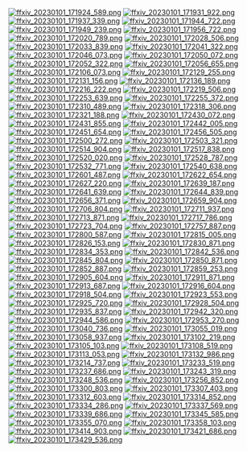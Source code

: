[![ffxiv_20230101_171924_589.png](./image_j_thumb/ffxiv_20230101_171924_589.png.thumb.jpg)](./image_j/ffxiv_20230101_171924_589.png) 
[![ffxiv_20230101_171931_922.png](./image_j_thumb/ffxiv_20230101_171931_922.png.thumb.jpg)](./image_j/ffxiv_20230101_171931_922.png) 
[![ffxiv_20230101_171937_339.png](./image_j_thumb/ffxiv_20230101_171937_339.png.thumb.jpg)](./image_j/ffxiv_20230101_171937_339.png) 
[![ffxiv_20230101_171944_722.png](./image_j_thumb/ffxiv_20230101_171944_722.png.thumb.jpg)](./image_j/ffxiv_20230101_171944_722.png) 
[![ffxiv_20230101_171949_239.png](./image_j_thumb/ffxiv_20230101_171949_239.png.thumb.jpg)](./image_j/ffxiv_20230101_171949_239.png) 
[![ffxiv_20230101_171956_722.png](./image_j_thumb/ffxiv_20230101_171956_722.png.thumb.jpg)](./image_j/ffxiv_20230101_171956_722.png) 
[![ffxiv_20230101_172020_789.png](./image_j_thumb/ffxiv_20230101_172020_789.png.thumb.jpg)](./image_j/ffxiv_20230101_172020_789.png) 
[![ffxiv_20230101_172028_506.png](./image_j_thumb/ffxiv_20230101_172028_506.png.thumb.jpg)](./image_j/ffxiv_20230101_172028_506.png) 
[![ffxiv_20230101_172033_839.png](./image_j_thumb/ffxiv_20230101_172033_839.png.thumb.jpg)](./image_j/ffxiv_20230101_172033_839.png) 
[![ffxiv_20230101_172041_322.png](./image_j_thumb/ffxiv_20230101_172041_322.png.thumb.jpg)](./image_j/ffxiv_20230101_172041_322.png) 
[![ffxiv_20230101_172046_073.png](./image_j_thumb/ffxiv_20230101_172046_073.png.thumb.jpg)](./image_j/ffxiv_20230101_172046_073.png) 
[![ffxiv_20230101_172050_072.png](./image_j_thumb/ffxiv_20230101_172050_072.png.thumb.jpg)](./image_j/ffxiv_20230101_172050_072.png) 
[![ffxiv_20230101_172052_322.png](./image_j_thumb/ffxiv_20230101_172052_322.png.thumb.jpg)](./image_j/ffxiv_20230101_172052_322.png) 
[![ffxiv_20230101_172056_655.png](./image_j_thumb/ffxiv_20230101_172056_655.png.thumb.jpg)](./image_j/ffxiv_20230101_172056_655.png) 
[![ffxiv_20230101_172106_073.png](./image_j_thumb/ffxiv_20230101_172106_073.png.thumb.jpg)](./image_j/ffxiv_20230101_172106_073.png) 
[![ffxiv_20230101_172129_255.png](./image_j_thumb/ffxiv_20230101_172129_255.png.thumb.jpg)](./image_j/ffxiv_20230101_172129_255.png) 
[![ffxiv_20230101_172131_156.png](./image_j_thumb/ffxiv_20230101_172131_156.png.thumb.jpg)](./image_j/ffxiv_20230101_172131_156.png) 
[![ffxiv_20230101_172136_189.png](./image_j_thumb/ffxiv_20230101_172136_189.png.thumb.jpg)](./image_j/ffxiv_20230101_172136_189.png) 
[![ffxiv_20230101_172216_222.png](./image_j_thumb/ffxiv_20230101_172216_222.png.thumb.jpg)](./image_j/ffxiv_20230101_172216_222.png) 
[![ffxiv_20230101_172219_506.png](./image_j_thumb/ffxiv_20230101_172219_506.png.thumb.jpg)](./image_j/ffxiv_20230101_172219_506.png) 
[![ffxiv_20230101_172253_639.png](./image_j_thumb/ffxiv_20230101_172253_639.png.thumb.jpg)](./image_j/ffxiv_20230101_172253_639.png) 
[![ffxiv_20230101_172255_372.png](./image_j_thumb/ffxiv_20230101_172255_372.png.thumb.jpg)](./image_j/ffxiv_20230101_172255_372.png) 
[![ffxiv_20230101_172310_489.png](./image_j_thumb/ffxiv_20230101_172310_489.png.thumb.jpg)](./image_j/ffxiv_20230101_172310_489.png) 
[![ffxiv_20230101_172318_306.png](./image_j_thumb/ffxiv_20230101_172318_306.png.thumb.jpg)](./image_j/ffxiv_20230101_172318_306.png) 
[![ffxiv_20230101_172321_188.png](./image_j_thumb/ffxiv_20230101_172321_188.png.thumb.jpg)](./image_j/ffxiv_20230101_172321_188.png) 
[![ffxiv_20230101_172430_072.png](./image_j_thumb/ffxiv_20230101_172430_072.png.thumb.jpg)](./image_j/ffxiv_20230101_172430_072.png) 
[![ffxiv_20230101_172431_855.png](./image_j_thumb/ffxiv_20230101_172431_855.png.thumb.jpg)](./image_j/ffxiv_20230101_172431_855.png) 
[![ffxiv_20230101_172442_005.png](./image_j_thumb/ffxiv_20230101_172442_005.png.thumb.jpg)](./image_j/ffxiv_20230101_172442_005.png) 
[![ffxiv_20230101_172451_654.png](./image_j_thumb/ffxiv_20230101_172451_654.png.thumb.jpg)](./image_j/ffxiv_20230101_172451_654.png) 
[![ffxiv_20230101_172456_505.png](./image_j_thumb/ffxiv_20230101_172456_505.png.thumb.jpg)](./image_j/ffxiv_20230101_172456_505.png) 
[![ffxiv_20230101_172500_272.png](./image_j_thumb/ffxiv_20230101_172500_272.png.thumb.jpg)](./image_j/ffxiv_20230101_172500_272.png) 
[![ffxiv_20230101_172503_321.png](./image_j_thumb/ffxiv_20230101_172503_321.png.thumb.jpg)](./image_j/ffxiv_20230101_172503_321.png) 
[![ffxiv_20230101_172514_904.png](./image_j_thumb/ffxiv_20230101_172514_904.png.thumb.jpg)](./image_j/ffxiv_20230101_172514_904.png) 
[![ffxiv_20230101_172517_838.png](./image_j_thumb/ffxiv_20230101_172517_838.png.thumb.jpg)](./image_j/ffxiv_20230101_172517_838.png) 
[![ffxiv_20230101_172520_020.png](./image_j_thumb/ffxiv_20230101_172520_020.png.thumb.jpg)](./image_j/ffxiv_20230101_172520_020.png) 
[![ffxiv_20230101_172528_787.png](./image_j_thumb/ffxiv_20230101_172528_787.png.thumb.jpg)](./image_j/ffxiv_20230101_172528_787.png) 
[![ffxiv_20230101_172532_771.png](./image_j_thumb/ffxiv_20230101_172532_771.png.thumb.jpg)](./image_j/ffxiv_20230101_172532_771.png) 
[![ffxiv_20230101_172540_638.png](./image_j_thumb/ffxiv_20230101_172540_638.png.thumb.jpg)](./image_j/ffxiv_20230101_172540_638.png) 
[![ffxiv_20230101_172601_487.png](./image_j_thumb/ffxiv_20230101_172601_487.png.thumb.jpg)](./image_j/ffxiv_20230101_172601_487.png) 
[![ffxiv_20230101_172622_654.png](./image_j_thumb/ffxiv_20230101_172622_654.png.thumb.jpg)](./image_j/ffxiv_20230101_172622_654.png) 
[![ffxiv_20230101_172627_220.png](./image_j_thumb/ffxiv_20230101_172627_220.png.thumb.jpg)](./image_j/ffxiv_20230101_172627_220.png) 
[![ffxiv_20230101_172639_187.png](./image_j_thumb/ffxiv_20230101_172639_187.png.thumb.jpg)](./image_j/ffxiv_20230101_172639_187.png) 
[![ffxiv_20230101_172641_639.png](./image_j_thumb/ffxiv_20230101_172641_639.png.thumb.jpg)](./image_j/ffxiv_20230101_172641_639.png) 
[![ffxiv_20230101_172644_839.png](./image_j_thumb/ffxiv_20230101_172644_839.png.thumb.jpg)](./image_j/ffxiv_20230101_172644_839.png) 
[![ffxiv_20230101_172656_371.png](./image_j_thumb/ffxiv_20230101_172656_371.png.thumb.jpg)](./image_j/ffxiv_20230101_172656_371.png) 
[![ffxiv_20230101_172659_904.png](./image_j_thumb/ffxiv_20230101_172659_904.png.thumb.jpg)](./image_j/ffxiv_20230101_172659_904.png) 
[![ffxiv_20230101_172706_804.png](./image_j_thumb/ffxiv_20230101_172706_804.png.thumb.jpg)](./image_j/ffxiv_20230101_172706_804.png) 
[![ffxiv_20230101_172711_937.png](./image_j_thumb/ffxiv_20230101_172711_937.png.thumb.jpg)](./image_j/ffxiv_20230101_172711_937.png) 
[![ffxiv_20230101_172713_871.png](./image_j_thumb/ffxiv_20230101_172713_871.png.thumb.jpg)](./image_j/ffxiv_20230101_172713_871.png) 
[![ffxiv_20230101_172717_786.png](./image_j_thumb/ffxiv_20230101_172717_786.png.thumb.jpg)](./image_j/ffxiv_20230101_172717_786.png) 
[![ffxiv_20230101_172723_704.png](./image_j_thumb/ffxiv_20230101_172723_704.png.thumb.jpg)](./image_j/ffxiv_20230101_172723_704.png) 
[![ffxiv_20230101_172757_887.png](./image_j_thumb/ffxiv_20230101_172757_887.png.thumb.jpg)](./image_j/ffxiv_20230101_172757_887.png) 
[![ffxiv_20230101_172800_587.png](./image_j_thumb/ffxiv_20230101_172800_587.png.thumb.jpg)](./image_j/ffxiv_20230101_172800_587.png) 
[![ffxiv_20230101_172815_005.png](./image_j_thumb/ffxiv_20230101_172815_005.png.thumb.jpg)](./image_j/ffxiv_20230101_172815_005.png) 
[![ffxiv_20230101_172826_153.png](./image_j_thumb/ffxiv_20230101_172826_153.png.thumb.jpg)](./image_j/ffxiv_20230101_172826_153.png) 
[![ffxiv_20230101_172830_871.png](./image_j_thumb/ffxiv_20230101_172830_871.png.thumb.jpg)](./image_j/ffxiv_20230101_172830_871.png) 
[![ffxiv_20230101_172834_353.png](./image_j_thumb/ffxiv_20230101_172834_353.png.thumb.jpg)](./image_j/ffxiv_20230101_172834_353.png) 
[![ffxiv_20230101_172842_536.png](./image_j_thumb/ffxiv_20230101_172842_536.png.thumb.jpg)](./image_j/ffxiv_20230101_172842_536.png) 
[![ffxiv_20230101_172845_804.png](./image_j_thumb/ffxiv_20230101_172845_804.png.thumb.jpg)](./image_j/ffxiv_20230101_172845_804.png) 
[![ffxiv_20230101_172850_871.png](./image_j_thumb/ffxiv_20230101_172850_871.png.thumb.jpg)](./image_j/ffxiv_20230101_172850_871.png) 
[![ffxiv_20230101_172852_887.png](./image_j_thumb/ffxiv_20230101_172852_887.png.thumb.jpg)](./image_j/ffxiv_20230101_172852_887.png) 
[![ffxiv_20230101_172859_253.png](./image_j_thumb/ffxiv_20230101_172859_253.png.thumb.jpg)](./image_j/ffxiv_20230101_172859_253.png) 
[![ffxiv_20230101_172905_604.png](./image_j_thumb/ffxiv_20230101_172905_604.png.thumb.jpg)](./image_j/ffxiv_20230101_172905_604.png) 
[![ffxiv_20230101_172911_871.png](./image_j_thumb/ffxiv_20230101_172911_871.png.thumb.jpg)](./image_j/ffxiv_20230101_172911_871.png) 
[![ffxiv_20230101_172913_687.png](./image_j_thumb/ffxiv_20230101_172913_687.png.thumb.jpg)](./image_j/ffxiv_20230101_172913_687.png) 
[![ffxiv_20230101_172916_604.png](./image_j_thumb/ffxiv_20230101_172916_604.png.thumb.jpg)](./image_j/ffxiv_20230101_172916_604.png) 
[![ffxiv_20230101_172918_504.png](./image_j_thumb/ffxiv_20230101_172918_504.png.thumb.jpg)](./image_j/ffxiv_20230101_172918_504.png) 
[![ffxiv_20230101_172923_553.png](./image_j_thumb/ffxiv_20230101_172923_553.png.thumb.jpg)](./image_j/ffxiv_20230101_172923_553.png) 
[![ffxiv_20230101_172925_720.png](./image_j_thumb/ffxiv_20230101_172925_720.png.thumb.jpg)](./image_j/ffxiv_20230101_172925_720.png) 
[![ffxiv_20230101_172928_504.png](./image_j_thumb/ffxiv_20230101_172928_504.png.thumb.jpg)](./image_j/ffxiv_20230101_172928_504.png) 
[![ffxiv_20230101_172935_837.png](./image_j_thumb/ffxiv_20230101_172935_837.png.thumb.jpg)](./image_j/ffxiv_20230101_172935_837.png) 
[![ffxiv_20230101_172942_320.png](./image_j_thumb/ffxiv_20230101_172942_320.png.thumb.jpg)](./image_j/ffxiv_20230101_172942_320.png) 
[![ffxiv_20230101_172944_586.png](./image_j_thumb/ffxiv_20230101_172944_586.png.thumb.jpg)](./image_j/ffxiv_20230101_172944_586.png) 
[![ffxiv_20230101_172953_270.png](./image_j_thumb/ffxiv_20230101_172953_270.png.thumb.jpg)](./image_j/ffxiv_20230101_172953_270.png) 
[![ffxiv_20230101_173040_736.png](./image_j_thumb/ffxiv_20230101_173040_736.png.thumb.jpg)](./image_j/ffxiv_20230101_173040_736.png) 
[![ffxiv_20230101_173055_019.png](./image_j_thumb/ffxiv_20230101_173055_019.png.thumb.jpg)](./image_j/ffxiv_20230101_173055_019.png) 
[![ffxiv_20230101_173058_937.png](./image_j_thumb/ffxiv_20230101_173058_937.png.thumb.jpg)](./image_j/ffxiv_20230101_173058_937.png) 
[![ffxiv_20230101_173102_219.png](./image_j_thumb/ffxiv_20230101_173102_219.png.thumb.jpg)](./image_j/ffxiv_20230101_173102_219.png) 
[![ffxiv_20230101_173105_103.png](./image_j_thumb/ffxiv_20230101_173105_103.png.thumb.jpg)](./image_j/ffxiv_20230101_173105_103.png) 
[![ffxiv_20230101_173108_519.png](./image_j_thumb/ffxiv_20230101_173108_519.png.thumb.jpg)](./image_j/ffxiv_20230101_173108_519.png) 
[![ffxiv_20230101_173113_053.png](./image_j_thumb/ffxiv_20230101_173113_053.png.thumb.jpg)](./image_j/ffxiv_20230101_173113_053.png) 
[![ffxiv_20230101_173132_986.png](./image_j_thumb/ffxiv_20230101_173132_986.png.thumb.jpg)](./image_j/ffxiv_20230101_173132_986.png) 
[![ffxiv_20230101_173214_737.png](./image_j_thumb/ffxiv_20230101_173214_737.png.thumb.jpg)](./image_j/ffxiv_20230101_173214_737.png) 
[![ffxiv_20230101_173233_519.png](./image_j_thumb/ffxiv_20230101_173233_519.png.thumb.jpg)](./image_j/ffxiv_20230101_173233_519.png) 
[![ffxiv_20230101_173237_686.png](./image_j_thumb/ffxiv_20230101_173237_686.png.thumb.jpg)](./image_j/ffxiv_20230101_173237_686.png) 
[![ffxiv_20230101_173243_319.png](./image_j_thumb/ffxiv_20230101_173243_319.png.thumb.jpg)](./image_j/ffxiv_20230101_173243_319.png) 
[![ffxiv_20230101_173248_536.png](./image_j_thumb/ffxiv_20230101_173248_536.png.thumb.jpg)](./image_j/ffxiv_20230101_173248_536.png) 
[![ffxiv_20230101_173256_852.png](./image_j_thumb/ffxiv_20230101_173256_852.png.thumb.jpg)](./image_j/ffxiv_20230101_173256_852.png) 
[![ffxiv_20230101_173300_803.png](./image_j_thumb/ffxiv_20230101_173300_803.png.thumb.jpg)](./image_j/ffxiv_20230101_173300_803.png) 
[![ffxiv_20230101_173307_403.png](./image_j_thumb/ffxiv_20230101_173307_403.png.thumb.jpg)](./image_j/ffxiv_20230101_173307_403.png) 
[![ffxiv_20230101_173312_603.png](./image_j_thumb/ffxiv_20230101_173312_603.png.thumb.jpg)](./image_j/ffxiv_20230101_173312_603.png) 
[![ffxiv_20230101_173314_852.png](./image_j_thumb/ffxiv_20230101_173314_852.png.thumb.jpg)](./image_j/ffxiv_20230101_173314_852.png) 
[![ffxiv_20230101_173334_286.png](./image_j_thumb/ffxiv_20230101_173334_286.png.thumb.jpg)](./image_j/ffxiv_20230101_173334_286.png) 
[![ffxiv_20230101_173337_569.png](./image_j_thumb/ffxiv_20230101_173337_569.png.thumb.jpg)](./image_j/ffxiv_20230101_173337_569.png) 
[![ffxiv_20230101_173339_686.png](./image_j_thumb/ffxiv_20230101_173339_686.png.thumb.jpg)](./image_j/ffxiv_20230101_173339_686.png) 
[![ffxiv_20230101_173345_585.png](./image_j_thumb/ffxiv_20230101_173345_585.png.thumb.jpg)](./image_j/ffxiv_20230101_173345_585.png) 
[![ffxiv_20230101_173355_070.png](./image_j_thumb/ffxiv_20230101_173355_070.png.thumb.jpg)](./image_j/ffxiv_20230101_173355_070.png) 
[![ffxiv_20230101_173358_103.png](./image_j_thumb/ffxiv_20230101_173358_103.png.thumb.jpg)](./image_j/ffxiv_20230101_173358_103.png) 
[![ffxiv_20230101_173414_903.png](./image_j_thumb/ffxiv_20230101_173414_903.png.thumb.jpg)](./image_j/ffxiv_20230101_173414_903.png) 
[![ffxiv_20230101_173421_686.png](./image_j_thumb/ffxiv_20230101_173421_686.png.thumb.jpg)](./image_j/ffxiv_20230101_173421_686.png) 
[![ffxiv_20230101_173429_536.png](./image_j_thumb/ffxiv_20230101_173429_536.png.thumb.jpg)](./image_j/ffxiv_20230101_173429_536.png) 
